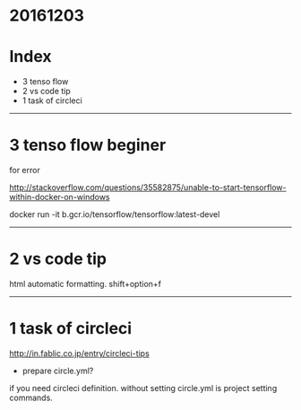 # 20161203

# Index
- 3 tenso flow
- 2 vs code tip
- 1 task of circleci 

-------------------------
# 3 tenso flow beginer

for error

http://stackoverflow.com/questions/35582875/unable-to-start-tensorflow-within-docker-on-windows


docker run -it b.gcr.io/tensorflow/tensorflow:latest-devel


-------------------------
# 2 vs code tip

html automatic formatting.
shift+option+f


-------------------------
# 1 task of circleci

http://in.fablic.co.jp/entry/circleci-tips

- prepare circle.yml?

if you need circleci definition. 
without setting circle.yml is project setting commands.



